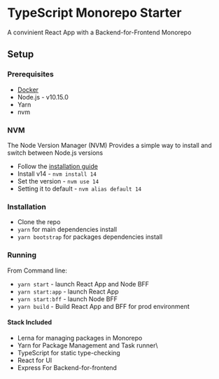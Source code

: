 # TypeScript Monorepo Starter

A convinient React App with a Backend-for-Frontend Monorepo

## Setup

### Prerequisites
  - [Docker](https://www.docker.com/)
  - Node.js - v10.15.0 
  - Yarn
  - nvm

### NVM
The Node Version Manager (NVM) Provides a simple way to install and switch between Node.js versions
  - Follow the [installation guide](https://github.com/nvm-sh/nvm#installation-and-update)
  - Install v14 - `nvm install 14`
  - Set the version - `nvm use 14`
  - Setting it to default - `nvm alias default 14`

### Installation
  - Clone the repo
  - `yarn` for main dependencies install
  - `yarn bootstrap` for packages dependencies install

### Running
From Command line:
  - `yarn start` - launch React App and Node BFF
  - `yarn start:app` - launch React App
  - `yarn start:bff` - launch Node BFF
  - `yarn build` - Build React App and BFF for prod environment

  #### Stack Included
  - Lerna for managing packages in Monorepo 
  - Yarn for Package Management and Task runner\
  - TypeScript for static type-checking
  - React for UI
  - Express For Backend-for-frontend

